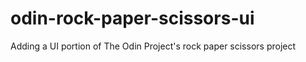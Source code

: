 # odin-rock-paper-scissors-ui
Adding a UI portion of The Odin Project's rock paper scissors project
